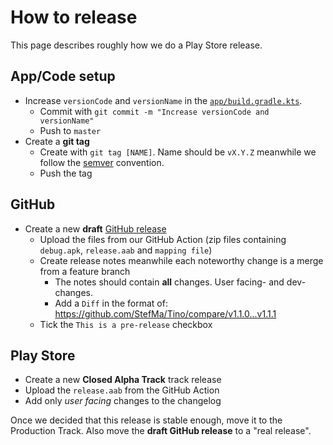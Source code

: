 # How to release
This page describes roughly how we do a Play Store release.

## App/Code setup
* Increase `versionCode` and `versionName` in the [`app/build.gradle.kts`](app/build.gradle.kts).
  * Commit with `git commit -m "Increase versionCode and versionName"`
  * Push to `master`
* Create a **git tag**
  * Create with `git tag [NAME]`. Name should be `vX.Y.Z` meanwhile we follow the [semver](https://semver.org/) convention.
  * Push the tag

## GitHub
* Create a new **draft** [GitHub release](https://github.com/StefMa/Tino/releases)
  * Upload the files from our GitHub Action (zip files containing `debug.apk`, `release.aab` and `mapping file`)
  * Create release notes meanwhile each noteworthy change is a merge from a feature branch
    * The notes should contain **all** changes. User facing- and dev-changes.
    * Add a `Diff` in the format of: https://github.com/StefMa/Tino/compare/v1.1.0...v1.1.1 
  * Tick the `This is a pre-release` checkbox

## Play Store
* Create a new **Closed Alpha Track** track release
* Upload the `release.aab` from the GitHub Action
* Add only *user facing* changes to the changelog

Once we decided that this release is stable enough, move it to the Production Track.
Also move the **draft GitHub release** to a "real release".
